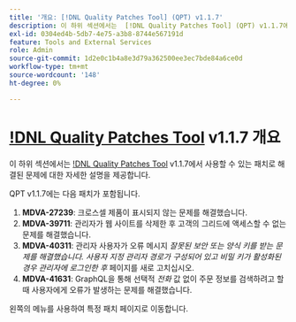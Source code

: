 ```yaml
---
title: '개요: [!DNL Quality Patches Tool] (QPT) v1.1.7'
description: 이 하위 섹션에서는  [!DNL Quality Patches Tool] (QPT) v1.1.7에서 사용할 수 있는 패치로 해결된 문제에 대한 자세한 설명을 제공합니다.
exl-id: 0304ed4b-5db7-4e75-a3b8-8744e567191d
feature: Tools and External Services
role: Admin
source-git-commit: 1d2e0c1b4a8e3d79a362500ee3ec7bde84a6ce0d
workflow-type: tm+mt
source-wordcount: '148'
ht-degree: 0%

---
```


# [!DNL Quality Patches Tool](QPT) v1.1.7 개요

이 하위 섹션에서는 [!DNL Quality Patches Tool](QPT) v1.1.7에서 사용할 수 있는 패치로 해결된 문제에 대한 자세한 설명을 제공합니다.

QPT v1.1.7에는 다음 패치가 포함됩니다.

1. **MDVA-27239**: 크로스셀 제품이 표시되지 않는 문제를 해결했습니다.
1. **MDVA-39711**: 관리자가 웹 사이트를 삭제한 후 고객의 그리드에 액세스할 수 없는 문제를 해결했습니다.
1. **MDVA-40311**: 관리자 사용자가 오류 메시지 *잘못된 보안 또는 양식 키를 받는 문제를 해결했습니다. 사용자 지정 관리자 경로가 구성되어 있고 비밀 키가 활성화된 경우 관리자에 로그인한 후* 페이지를 새로 고치십시오.
1. **MDVA-41631**: GraphQL을 통해 선택적 *전화* 값 없이 주문 정보를 검색하려고 할 때 사용자에게 오류가 발생하는 문제를 해결했습니다.


왼쪽의 메뉴를 사용하여 특정 패치 페이지로 이동합니다.
